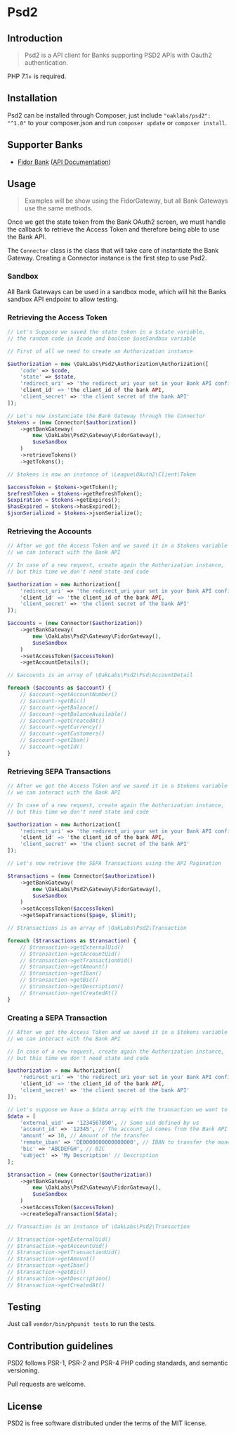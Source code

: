 # Psd2

## Introduction

> Psd2 is a API client for Banks supporting PSD2 APIs with Oauth2 authentication.

PHP 7.1+ is required.

## Installation

Psd2 can be installed through Composer, just include `"oaklabs/psd2": "^1.0"` to your composer.json and run `composer update` or `composer install`.

## Supporter Banks

 - [Fidor Bank](https://www.fidor.de/) ([API Documentation](https://api-docs.fidor.de))

## Usage

> Examples will be show using the FidorGateway, but all Bank Gateways use the same methods.

Once we get the state token from the Bank OAuth2 screen, we must handle the callback to retrieve the Access Token and therefore being able to use the Bank API.

The `Connector` class is the class that will take care of instantiate the Bank Gateway.
Creating a Connector instance is the first step to use Psd2.

### Sandbox

All Bank Gateways can be used in a sandbox mode, which will hit the Banks sandbox API endpoint to allow testing.

### Retrieving the Access Token

```php
// Let's Suppose we saved the state token in a $state variable,
// the random code in $code and boolean $useSandbox variable

// First of all we need to create an Authorization instance

$authorization = new \OakLabs\Psd2\Authorization\Authorization([
    'code' => $code,
    'state' => $state,
    'redirect_uri' => 'the redirect_uri your set in your Bank API configuration,
    'client_id' => 'the client_id of the bank API,
    'client_secret' => 'the client secret of the bank API'
]);

// Let's now instanciate the Bank Gateway through the Connector
$tokens = (new Connector($authorization))
    ->getBankGateway(
        new \OakLabs\Psd2\Gateway\FidorGateway(),
        $useSandbox
    )
    ->retrieveTokens()
    ->getTokens();

// $tokens is now an instance of \League\OAuth2\Client\Token

$accessToken = $tokens->getToken();
$refreshToken = $tokens->getRefreshToken();
$expiration = $tokens->getExpires();
$hasExpired = $tokens->hasExpired();
$jsonSerialized = $tokens->jsonSerialize();
```

### Retrieving the Accounts

```php
// After we got the Access Token and we saved it in a $tokens variable
// we can interact with the Bank API

// In case of a new request, create again the Authorization instance,
// but this time we don't need state and code

$authorization = new Authorization([
    'redirect_uri' => 'the redirect_uri your set in your Bank API configuration,
    'client_id' => 'the client_id of the bank API,
    'client_secret' => 'the client secret of the bank API'
]);

$accounts = (new Connector($authorization))
    ->getBankGateway(
        new \OakLabs\Psd2\Gateway\FidorGateway(),
        $useSandbox
    )
    ->setAccessToken($accessToken)
    ->getAccountDetails();

// $accounts is an array of \OakLabs\Psd2\Psd\AccountDetail

foreach ($accounts as $account) {
    // $account->getAccountNumber()
    // $account->getBic()
    // $account->getBalance()
    // $account->getBalanceAvailable()
    // $account->getCreatedAt()
    // $account->getCurrency()
    // $account->getCustomers()
    // $account->getIban()
    // $account->getId()
}
```

### Retrieving SEPA Transactions

```php
// After we got the Access Token and we saved it in a $tokens variable
// we can interact with the Bank API

// In case of a new request, create again the Authorization instance,
// but this time we don't need state and code

$authorization = new Authorization([
    'redirect_uri' => 'the redirect_uri your set in your Bank API configuration,
    'client_id' => 'the client_id of the bank API,
    'client_secret' => 'the client secret of the bank API'
]);

// Let's now retrieve the SEPA Transactions using the API Pagination

$transactions = (new Connector($authorization))
    ->getBankGateway(
        new \OakLabs\Psd2\Gateway\FidorGateway(),
        $useSandbox
    )
    ->setAccessToken($accessToken)
    ->getSepaTransactions($page, $limit);

// $transactions is an array of \OakLabs\Psd2\Transaction

foreach ($transactions as $transaction) {
    // $transaction->getExternalUid()
    // $transaction->getAccountUid()
    // $transaction->getTransactionUid()
    // $transaction->getAmount()
    // $transaction->getIban()
    // $transaction->getBic()
    // $transaction->getDescription()
    // $transaction->getCreatedAt()
}
```

### Creating a SEPA Transaction

```php
// After we got the Access Token and we saved it in a $tokens variable
// we can interact with the Bank API

// In case of a new request, create again the Authorization instance,
// but this time we don't need state and code

$authorization = new Authorization([
    'redirect_uri' => 'the redirect_uri your set in your Bank API configuration,
    'client_id' => 'the client_id of the bank API,
    'client_secret' => 'the client secret of the bank API'
]);

// Let's suppose we have a $data array with the transaction we want to create
$data = [
    'external_uid' => '1234567890', // Some uid defined by us
    'account_id' => '12345', // The account_id comes from the Bank API and must be retrieved through getAccountDetails . It is NOT the account number
    'amount' => 10, // Amount of the transfer
    'remote_iban' => 'DE0000000000000000', // IBAN to transfer the money to
    'bic' => 'ABCDEFGH', // BIC
    'subject' => 'My Description' // Description
];

$transaction = (new Connector($authorization))
    ->getBankGateway(
        new \OakLabs\Psd2\Gateway\FidorGateway(),
        $useSandbox
    )
    ->setAccessToken($accessToken)
    ->createSepaTransaction($data);

// Transaction is an instance of \OakLabs\Psd2\Transaction

// $transaction->getExternalUid()
// $transaction->getAccountUid()
// $transaction->getTransactionUid()
// $transaction->getAmount()
// $transaction->getIban()
// $transaction->getBic()
// $transaction->getDescription()
// $transaction->getCreatedAt()
```

## Testing

Just call `vendor/bin/phpunit tests` to run the tests.

## Contribution guidelines

PSD2 follows PSR-1, PSR-2 and PSR-4 PHP coding standards, and semantic versioning.

Pull requests are welcome.

## License

PSD2 is free software distributed under the terms of the MIT license.
